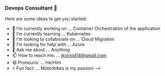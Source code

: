 ### Devops Consultant 👋

Here are some ideas to get you started:

- 🔭 I’m currently working on ... Container Orchestration of the application
- 🌱 I’m currently learning ... Kubernetes
- 👯 I’m looking to collaborate on ... Cloud Migration
- 🤔 I’m looking for help with ... Azure
- 💬 Ask me about ... Anything
- 📫 How to reach me: ... jkvinod14@gmail.com
- 😄 Pronouns: ... He/Him
- ⚡ Fun fact: ... Motorbikes is my passion
-->
